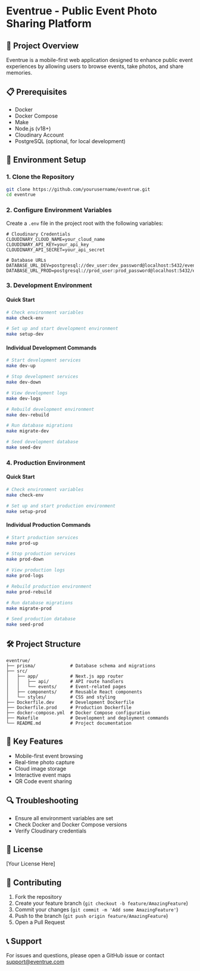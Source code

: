 # Eventrue - Public Event Photo Sharing Platform

## 🚀 Project Overview

Eventrue is a mobile-first web application designed to enhance public event experiences by allowing users to browse events, take photos, and share memories.

## 📋 Prerequisites

- Docker
- Docker Compose
- Make
- Node.js (v18+)
- Cloudinary Account
- PostgreSQL (optional, for local development)

## 🔧 Environment Setup

### 1. Clone the Repository
```bash
git clone https://github.com/yourusername/eventrue.git
cd eventrue
```

### 2. Configure Environment Variables
Create a `.env` file in the project root with the following variables:
```
# Cloudinary Credentials
CLOUDINARY_CLOUD_NAME=your_cloud_name
CLOUDINARY_API_KEY=your_api_key
CLOUDINARY_API_SECRET=your_api_secret

# Database URLs
DATABASE_URL_DEV=postgresql://dev_user:dev_password@localhost:5432/eventrue_dev
DATABASE_URL_PROD=postgresql://prod_user:prod_password@localhost:5432/eventrue_prod
```

### 3. Development Environment

#### Quick Start
```bash
# Check environment variables
make check-env

# Set up and start development environment
make setup-dev
```

#### Individual Development Commands
```bash
# Start development services
make dev-up

# Stop development services
make dev-down

# View development logs
make dev-logs

# Rebuild development environment
make dev-rebuild

# Run database migrations
make migrate-dev

# Seed development database
make seed-dev
```

### 4. Production Environment

#### Quick Start
```bash
# Check environment variables
make check-env

# Set up and start production environment
make setup-prod
```

#### Individual Production Commands
```bash
# Start production services
make prod-up

# Stop production services
make prod-down

# View production logs
make prod-logs

# Rebuild production environment
make prod-rebuild

# Run database migrations
make migrate-prod

# Seed production database
make seed-prod
```

## 🛠️ Project Structure

```
eventrue/
├── prisma/             # Database schema and migrations
├── src/
│   ├── app/            # Next.js app router
│   │   ├── api/        # API route handlers
│   │   └── events/     # Event-related pages
│   ├── components/     # Reusable React components
│   └── styles/         # CSS and styling
├── Dockerfile.dev      # Development Dockerfile
├── Dockerfile.prod     # Production Dockerfile
├── docker-compose.yml  # Docker Compose configuration
├── Makefile            # Development and deployment commands
└── README.md           # Project documentation
```

## 🌟 Key Features

- Mobile-first event browsing
- Real-time photo capture
- Cloud image storage
- Interactive event maps
- QR Code event sharing

## 🔍 Troubleshooting

- Ensure all environment variables are set
- Check Docker and Docker Compose versions
- Verify Cloudinary credentials

## 📄 License

[Your License Here]

## 🤝 Contributing

1. Fork the repository
2. Create your feature branch (`git checkout -b feature/AmazingFeature`)
3. Commit your changes (`git commit -m 'Add some AmazingFeature'`)
4. Push to the branch (`git push origin feature/AmazingFeature`)
5. Open a Pull Request

## 📞 Support

For issues and questions, please open a GitHub issue or contact support@eventrue.com